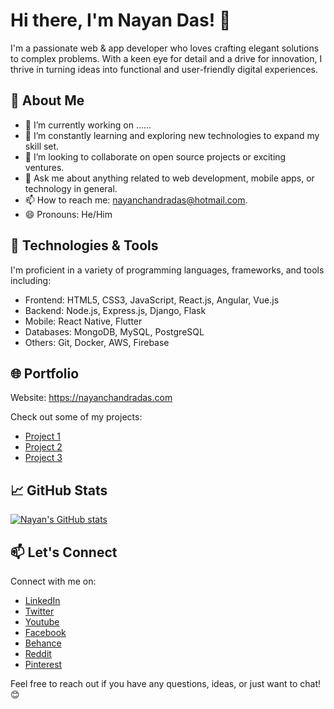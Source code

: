 # Hi there, I'm Nayan Das! 👋

I'm a passionate web & app developer who loves crafting elegant solutions to complex problems.
With a keen eye for detail and a drive for innovation, I thrive in turning ideas into functional and user-friendly digital experiences.

## 🚀 About Me

- 🔭 I’m currently working on ......
- 🌱 I’m constantly learning and exploring new technologies to expand my skill set.
- 👯 I’m looking to collaborate on open source projects or exciting ventures.
- 💬 Ask me about anything related to web development, mobile apps, or technology in general.
- 📫 How to reach me: nayanchandradas@hotmail.com.
- 😄 Pronouns: He/Him

## 🔧 Technologies & Tools

I'm proficient in a variety of programming languages, frameworks, and tools including:

- Frontend: HTML5, CSS3, JavaScript, React.js, Angular, Vue.js
- Backend: Node.js, Express.js, Django, Flask
- Mobile: React Native, Flutter
- Databases: MongoDB, MySQL, PostgreSQL
- Others: Git, Docker, AWS, Firebase

## 🌐 Portfolio

Website: https://nayanchandradas.com

Check out some of my projects:

- [Project 1](link)
- [Project 2](link)
- [Project 3](link)

## 📈 GitHub Stats

[![Nayan's GitHub stats](https://github-readme-stats.vercel.app/api?username=gitnayandas&show_icons=true&theme=radical)](https://github.com/gitnayandas)

## 📫 Let's Connect

Connect with me on:

- [LinkedIn](https://www.linkedin.com/in/nayan-das)
- [Twitter](https://twitter.com/nayan_dev)
- [Youtube](https://www.youtube.com/@nmlletras)
- [Facebook](https://www.facebook.com/nayanchandradas22)
- [Behance](https://www.behance.net/nayanchandradas)
- [Reddit](https://www.reddit.com/user/redditnayandas)
- [Pinterest](https://www.pinterest.com/nayanchandradas1601)

Feel free to reach out if you have any questions, ideas, or just want to chat! 😊
